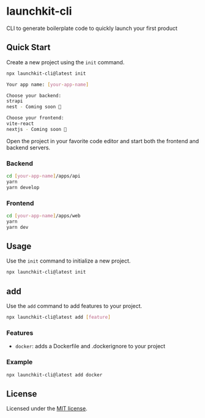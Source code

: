 # launchkit-cli

CLI to generate boilerplate code to quickly launch your first product

## Quick Start

Create a new project using the `init` command.

```bash
npx launchkit-cli@latest init

Your app name: [your-app-name]

Choose your backend:
strapi
nest - Coming soon 🚧

Choose your frontend:
vite-react
nextjs - Coming soon 🚧
```

Open the project in your favorite code editor and start both the frontend and backend servers.

### Backend

```bash
cd [your-app-name]/apps/api
yarn
yarn develop
```

### Frontend

```bash
cd [your-app-name]/apps/web
yarn
yarn dev
```

## Usage

Use the `init` command to initialize a new project.

```bash
npx launchkit-cli@latest init
```

## add

Use the `add` command to add features to your project.

```bash
npx launchkit-cli@latest add [feature]
```

### Features

- `docker`: adds a Dockerfile and .dockerignore to your project

### Example

```bash
npx launchkit-cli@latest add docker
```

## License

Licensed under the [MIT license](https://github.com/shadcn/ui/blob/main/LICENSE.md).
